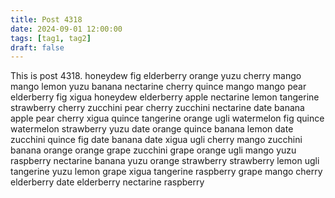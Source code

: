 ```yaml
---
title: Post 4318
date: 2024-09-01 12:00:00
tags: [tag1, tag2]
draft: false
---
```

This is post 4318.
honeydew
fig
elderberry
orange
yuzu
cherry
mango
mango
lemon
yuzu
banana
nectarine
cherry
quince
mango
mango
pear
elderberry
fig
xigua
honeydew
elderberry
apple
nectarine
lemon
tangerine
strawberry
cherry
zucchini
pear
cherry
zucchini
nectarine
date
banana
apple
pear
cherry
xigua
quince
tangerine
orange
ugli
watermelon
fig
quince
watermelon
strawberry
yuzu
date
orange
quince
banana
lemon
date
zucchini
quince
fig
date
banana
date
xigua
ugli
cherry
mango
zucchini
banana
orange
orange
grape
zucchini
grape
orange
ugli
mango
yuzu
raspberry
nectarine
banana
yuzu
orange
strawberry
strawberry
lemon
ugli
tangerine
yuzu
lemon
grape
xigua
tangerine
raspberry
grape
mango
cherry
elderberry
date
elderberry
nectarine
raspberry
